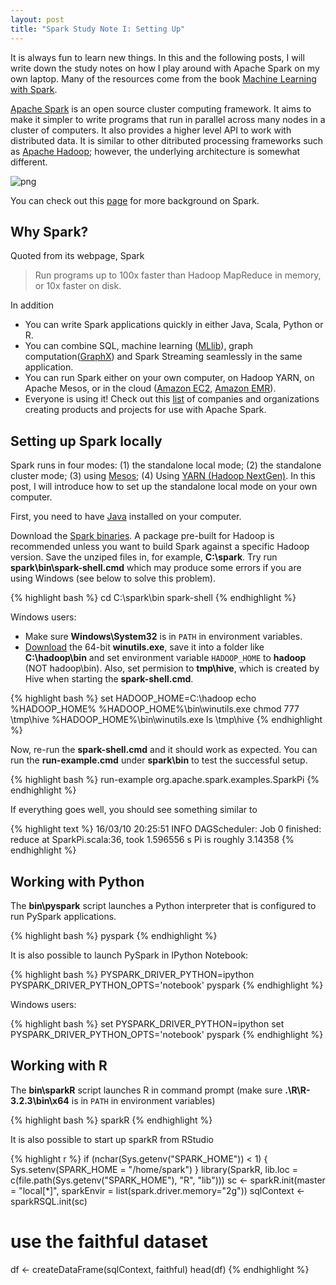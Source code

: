 ```yaml
---
layout: post
title: "Spark Study Note I: Setting Up"
---
```


It is always fun to learn new things. In this and the following posts, I will write down the study notes on how I play around with Apache Spark on my own laptop. Many of the resources come from the book [Machine Learning with Spark](https://books.google.com/books?id=syPHBgAAQBAJ&source=gbs_navlinks_s).

[Apache Spark](https://spark.apache.org/) is an open source cluster computing framework. It aims to make it simpler to write programs that run in parallel across many nodes in a cluster of computers. It also provides a higher level API to work with distributed data. It is similar to other ditributed processing frameworks such as [Apache Hadoop](http://hadoop.apache.org/); however, the underlying architecture is somewhat different.

![png](https://upload.wikimedia.org/wikipedia/commons/e/ea/Spark-logo-192x100px.png)

You can check out this [page](http://spark.apache.org/community.html#history) for more background on Spark.

## Why Spark?
Quoted from its webpage, Spark

> Run programs up to 100x faster than Hadoop MapReduce in memory, or 10x faster on disk.

In addition

* You can write Spark applications quickly in either Java, Scala, Python or R.
* You can combine SQL, machine learning ([MLlib](https://spark.apache.org/mllib/)), graph computation([GraphX](https://spark.apache.org/graphx/)) and Spark Streaming seamlessly in the same application.
* You can run Spark either on your own computer, on Hadoop YARN, on Apache Mesos, or in the cloud ([Amazon EC2](http://spark.apache.org/docs/0.7.0/ec2-scripts.html), [Amazon EMR](http://aws.amazon.com/articles/Elastic-MapReduce/4926593393724923)).
* Everyone is using it! Check out this [list](https://cwiki.apache.org/confluence/display/SPARK/Powered+By+Spark) of companies and organizations creating products and projects for use with Apache Spark.

## Setting up Spark locally
Spark runs in four modes: (1) the standalone local mode; (2) the standalone cluster mode; (3) using [Mesos](http://mesos.apache.org/); (4) Using [YARN (Hadoop NextGen)](http://hadoop.apache.org/docs/stable/hadoop-yarn/hadoop-yarn-site/YARN.html). In this post, I will introduce how to set up the standalone local mode on your own computer.

First, you need to have [Java](https://java.com/en/download/manual.jsp) installed on your computer.

Download the [Spark binaries](http://spark.apache.org/downloads.html). A package pre-built for Hadoop is recommended unless you want to build Spark against a specific Hadoop version. Save the unziped files in, for example, **C:\spark**. Try run **spark\bin\spark-shell.cmd** which may produce some errors if you are using Windows (see below to solve this problem).

{% highlight bash %}
cd C:\spark\bin
spark-shell
{% endhighlight %}

Windows users:

* Make sure **Windows\System32** is in `PATH` in environment variables.
* [Download](https://github.com/steveloughran/winutils/raw/master/hadoop-2.6.0/bin/winutils.exe) the 64-bit **winutils.exe**, save it into a folder like **C:\hadoop\bin** and set environment variable `HADOOP_HOME` to **hadoop** (NOT hadoop\bin). Also, set permision to **tmp\hive**, which is created by Hive when starting the **spark-shell.cmd**.
    
{% highlight bash %}
set HADOOP_HOME=C:\hadoop
echo %HADOOP_HOME%
%HADOOP_HOME%\bin\winutils.exe chmod 777 \tmp\hive
%HADOOP_HOME%\bin\winutils.exe ls \tmp\hive
{% endhighlight %}

Now, re-run the **spark-shell.cmd** and it should work as expected. You can run the **run-example.cmd** under **spark\bin** to test the successful setup.

{% highlight bash %}
run-example org.apache.spark.examples.SparkPi
{% endhighlight %}

If everything goes well, you should see something similar to

{% highlight text %}
16/03/10 20:25:51 INFO DAGScheduler: Job 0 finished: reduce at SparkPi.scala:36, took 1.596556 s
Pi is roughly 3.14358
{% endhighlight %}

## Working with Python
The **bin\pyspark** script launches a Python interpreter that is configured to run PySpark applications.

{% highlight bash %}
pyspark
{% endhighlight %}

It is also possible to launch PySpark in IPython Notebook:

{% highlight bash %}
PYSPARK_DRIVER_PYTHON=ipython PYSPARK_DRIVER_PYTHON_OPTS='notebook' pyspark
{% endhighlight %}

Windows users:

{% highlight bash %}
set PYSPARK_DRIVER_PYTHON=ipython
set PYSPARK_DRIVER_PYTHON_OPTS='notebook'
pyspark
{% endhighlight %}

## Working with R
The **bin\sparkR** script launches R in command prompt (make sure **.\R\R-3.2.3\bin\x64** is in `PATH` in environment variables)

{% highlight bash %}
sparkR
{% endhighlight %}

It is also possible to start up sparkR from RStudio

{% highlight r %}
if (nchar(Sys.getenv("SPARK_HOME")) < 1) {
  Sys.setenv(SPARK_HOME = "/home/spark")
}
library(SparkR, lib.loc = c(file.path(Sys.getenv("SPARK_HOME"), "R", "lib")))
sc <- sparkR.init(master = "local[*]", sparkEnvir = list(spark.driver.memory="2g"))
sqlContext <- sparkRSQL.init(sc)
# use the faithful dataset
df <- createDataFrame(sqlContext, faithful)
head(df)
{% endhighlight %}
